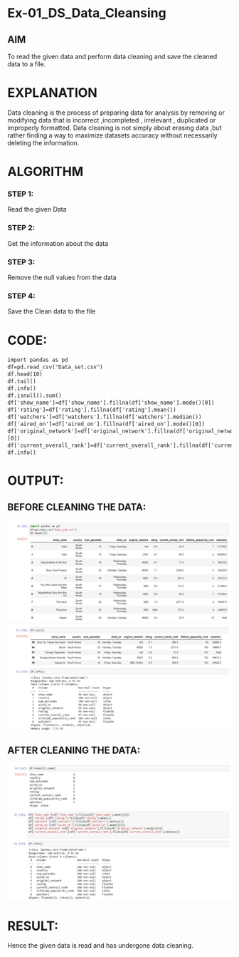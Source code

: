 # Ex-01_DS_Data_Cleansing


## AIM
To read the given data and perform data cleaning and save the cleaned data to a file. 

# EXPLANATION
Data cleaning is the process of preparing data for analysis by removing or modifying data that is incorrect ,incompleted , irrelevant , duplicated or improperly formatted. 
Data cleaning is not simply about erasing data ,but rather finding a way to maximize datasets accuracy without necessarily deleting the information. 

# ALGORITHM
### STEP 1:
Read the given Data
### STEP 2:
Get the information about the data
### STEP 3:
Remove the null values from the data
### STEP 4:
Save the Clean data to the file


# CODE:
```
import pandas as pd
df=pd.read_csv("Data_set.csv")
df.head(10)
df.tail()
df.info()
df.isnull().sum()
df['show_name']=df['show_name'].fillna(df['show_name'].mode()[0])
df['rating']=df['rating'].fillna(df['rating'].mean())
df['watchers']=df['watchers'].fillna(df['watchers'].median())
df['aired_on']=df['aired_on'].fillna(df['aired_on'].mode()[0])
df['original_network']=df['original_network'].fillna(df['original_network'].mode()[0])
df['current_overall_rank']=df['current_overall_rank'].fillna(df['current_overall_rank'].median())
df.info()
```
# OUTPUT:
## BEFORE CLEANING THE DATA:
![Output](./out1.png)
![Output](./out2.png)

## AFTER CLEANING THE DATA:
![Output](./out3.png)
![Output](./out4.png)

# RESULT:
Hence the given data is read and has undergone data cleaning.
